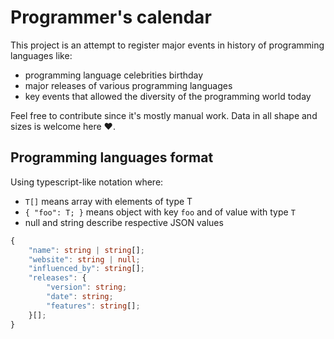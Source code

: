 # Programmer's calendar

This project is an attempt to register major events in history of programming languages like:

- programming language celebrities birthday
- major releases of various programming languages
- key events that allowed the diversity of the programming world today

Feel free to contribute since it's mostly manual work. Data in all shape and sizes is welcome here ❤️.

## Programming languages format

Using typescript-like notation where:

- `T[]` means array with elements of type T
- `{ "foo": T; }` means object with key `foo` and of value with type `T`
- null and string describe respective JSON values

```typescript
{
	"name": string | string[];
	"website": string | null;
	"influenced_by": string[];
	"releases": {
		"version": string;
		"date": string;
		"features": string[];
	}[];
}
```
